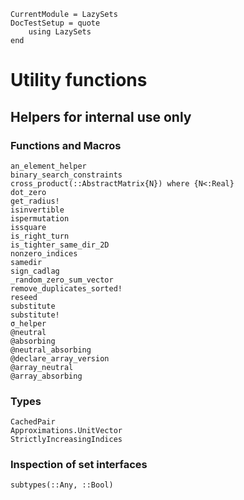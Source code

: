 ```@meta
CurrentModule = LazySets
DocTestSetup = quote
    using LazySets
end
```

# Utility functions

## Helpers for internal use only

### Functions and Macros

```@docs
an_element_helper
binary_search_constraints
cross_product(::AbstractMatrix{N}) where {N<:Real}
dot_zero
get_radius!
isinvertible
ispermutation
issquare
is_right_turn
is_tighter_same_dir_2D
nonzero_indices
samedir
sign_cadlag
_random_zero_sum_vector
remove_duplicates_sorted!
reseed
substitute
substitute!
σ_helper
@neutral
@absorbing
@neutral_absorbing
@declare_array_version
@array_neutral
@array_absorbing
```

### Types

```@docs
CachedPair
Approximations.UnitVector
StrictlyIncreasingIndices
```

### Inspection of set interfaces

```@docs
subtypes(::Any, ::Bool)
```
